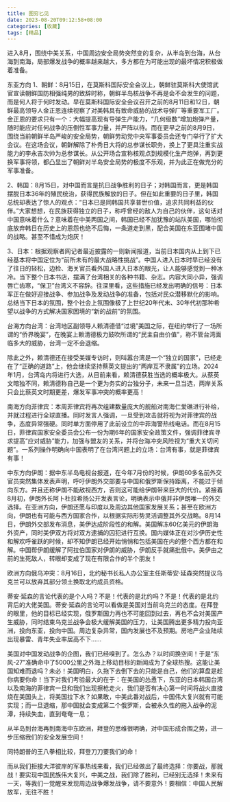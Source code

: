 ```yaml
---
title: 图穷匕见
date: 2023-08-20T09:12:58+08:00
categories: [收藏]
tags: [精品]
---
```


进入8月，围绕中美关系，中国周边安全局势突然变的复杂，从半岛到台海，从台海到南海，局部爆发战争的概率越来越大，多方都在为可能出现的最坏情况积极做着准备。




东亚方向 1、朝鲜：8月15日，在莫斯科国际安全会议上，朝鲜驻莫斯科大使馆武官宣读朝鲜国防相强纯男的致辞时称，朝鲜半岛核战争不再是会不会发生的问题，而是何人将于何时发动。早在莫斯科国际安全会议召开之前的8月11日和12日，朝鲜最高领导人金正恩连续视察了对美韩具有致命威胁的战术导弹厂等重要军工厂。金正恩的要求只有一个：大幅提高现有导弹生产能力，“几何级数”增加炮弹产量，随时能应对任何战争的压倒性军事力量，并严阵以待。而在更早之前的8月9日，围绕当前朝鲜半岛严峻的安全局势，朝鲜劳动党中央军事委员会还专门举行了扩大会议。在这场会议，朝鲜解除了朴秀日大将的总参谋长职务，换上了更具注重实战能力的李永吉次帅为总参谋长。从公开场合宣称核观点到规模化生产炮弹，再到更换军事将领，都凸显出了朝鲜对半岛安全局势的极度不乐观，并为此正在做充分的军事准备。

2、韩国：8月15日，对中国而言是抗日战争胜利的日子；对韩国而言，更是韩国摆脱日本36年的殖民统治，获得民族解放的日子。但在如此重要的日子里，韩国总统却表达了惊人的观点：“日本已是同韩国共享普世价值，追求共同利益的伙伴。”大家想想，在民族获得独立的日子，称呼曾经的敌人为自己的伙伴，这句话对中国意味着什么？意味着在中美两国之间，韩国已经不加犹豫的站队美国，哪怕彻底放弃韩日在历史上的恩怨也绝不后悔，一条道走到黑，配合美国在东亚围堵中国的战略。甚至不惜成为炮灰！

3、日本：根据观察者网记者最近披露的一则新闻报道，当前日本国内从上到下已经基本将中国定位为“前所未有的最大战略性挑战”。中国人进入日本时早已经没有了往日的轻松，边检、海关官员看外国人进入日本的眼光，让人能够感觉到一种冰冷。当下整个日本书店，摆满了台湾相关的各种书籍、杂志。内容大同小异，强调唇亡齿寒，“保卫”台湾义不容辞。往深里看，这些措施已经发出明确的信号：日本军正在做好迎接战争、参加战争及发动战争的准备，包括对民众潜移默化的影响。总结当下日本的氛围，整个社会上氛围像极了上世纪20年代末、30年代初那种希望以战争的方式解决国家困境的“新的战前”的氛围。

台海方向台湾：台湾地区副领导人赖清德借“过境”美国之际，在纽约举行了一场所谓的“侨界晚宴”，在晚宴上赖清德极力鼓吹所谓的“民主自由价值”，称不管台湾面临多大的威胁，台湾一定不会退缩。




除此之外，赖清德还在接受美媒专访时，则叫嚣台湾是一个“独立的国家”，已经走在了“正确的道路”上，他会继续坚持蔡英文提出的“两岸互不隶属”的立场。2024年1月，台湾岛内将进行大选，从目前来看，赖清德获胜当选的概率极大。从蔡英文暗独不同，赖清德称自己是一个更为务实的台独分子，未来一旦当选，两岸关系只会比蔡英文时期更差，爆发军事冲突的概率更高！

南海方向菲律宾：本周菲律宾将再次组建数量庞大的舰船对南海仁爱礁进行补给，并就过程进行全球直播。同时发言人强调，一旦受到攻击就将视为对菲律宾的战争，态度异常强硬。同时单方面停用了此前设立的中菲海警热线电话。而在8月15日，菲律宾国家安全委员会公布一份为期6年的国家安全政策文件，强调菲律宾寻求提高“应对威胁”能力，加强与盟友的关系，并将台海冲突风险视为“重大关切问题”。一系列操作明确向中国表明了在台湾问题上的立场：台湾有事，就是菲律宾有事！

中东方向伊朗：据中东半岛电视台报道，在今年7月份的时候，伊朗60多名前外交官员突然集体发表声明，呼吁伊朗外交部要与中国和俄罗斯保持距离，不能过于倾向东方。并且还称伊朗不能敌视西方，否则这可能给伊朗带来巨大的代价。紧接着8月初，伊朗外长阿卜杜拉希扬公开发表言论，明确表示中俄并非伊朗唯一的外交选择。在亚洲方向，伊朗还愿与印度以及周边其他国家发展关系；甚至在欧洲方向，伊朗也有可能与西方国家合作，以根据实际形势灵活调整其外交战略。8月14日，伊朗外交部发布消息，美伊达成阶段性的和解。美国解冻60亿美元的伊朗海外资产，同时美伊双方将对双方逮捕的囚犯进行互换。国内媒体正在对沙伊历史性和解欢呼雀跃的时候，却不知伊朗已经开始悄悄和包括美国在内的整个西方都在和解。中国帮伊朗缓解了阿拉伯国家对伊朗的威胁，伊朗反手就痛批俄中。美伊由之前的生死敌人，转眼却变成了现在有限合作的半个朋友！

欧洲方向俄乌冲突：8月16日，北约秘书长私人办公室主任斯蒂安·延森突然提议乌克兰可以放弃其部分领土换取北约成员资格。


蒂安·延森的言论代表的是个人吗？不是！代表的是北约吗？不是！代表的是北约背后的大佬美国。蒂安·延森的言论可以看做是美国对当前乌克兰的态度。在拜登的眼里，他的目标已经实现，俄罗斯国力再也不可能回到过去，再也不会对美国产生威胁，同时结束乌克兰战争会极大缓解美国的压力，让美国腾出更多精力投向亚洲，投向东亚，投向中国。周边复杂异常，国内发展也不及预期。房地产企业陆续出现暴雷、青年失业率居高不下……


美国对中国发动战争的企图，我们已经嗅到了。怎么办？以时间换空间！于是“东风-27”准确命中了5000公里之外海上移动目标的新闻成为了全球热搜。这能让美国知难而退吗？未必！美国明白，久拖下去倒下去的只能是自己，他们的算盘是趁你病要你命！当下对我们考验最大的在于：在美国的怂恿下，东亚的日本韩国台湾以及南海的菲律宾一旦和我们出现擦枪走火，我们是否有决心第一时间将战火直接烧在美国头上，将美国拉下水？如果敢，中美此番对战后，中国伟大复兴就有可能实现；而一旦退缩，那中国就会变成第二个俄罗斯，会被永久性的拖入战争的泥潭，持续失血，直到奄奄一息；

从半岛到台海再到南海中东欧洲，拜登的思维很明确，对中国形成合围之势，进一步压缩我们的安全发展空间！

同特朗普的王八拳相比较，拜登刀刀要我们的命！

而从我们拒接大洋彼岸的军事热线来看，我们已经做出了最终选择：你要战，那就战！要实现中国民族伟大复兴，中美之战，我们除了胜利，已经别无选择！未来有一天，等我们一觉醒来发现周边战争爆发战争，请不要意外！要相信：中国人民解放军，无往不胜！